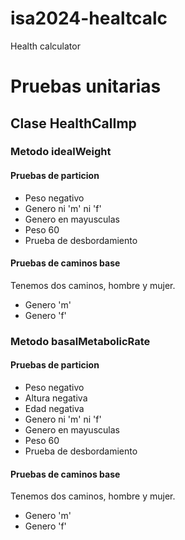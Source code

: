 # isa2024-healtcalc
Health calculator

# Pruebas unitarias
## Clase HealthCalImp

### Metodo idealWeight

#### Pruebas de particion 
- Peso negativo
- Genero ni 'm' ni 'f'
- Genero en mayusculas
- Peso 60
- Prueba de desbordamiento 
#### Pruebas de caminos base
Tenemos dos caminos, hombre y mujer.
- Genero 'm'
- Genero 'f'

### Metodo basalMetabolicRate

#### Pruebas de particion
- Peso negativo
- Altura negativa
- Edad negativa
- Genero ni 'm' ni 'f'
- Genero en mayusculas
- Peso 60
- Prueba de desbordamiento
#### Pruebas de caminos base
Tenemos dos caminos, hombre y mujer.
- Genero 'm'
- Genero 'f'